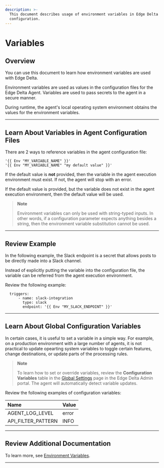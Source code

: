 ```yaml
---
description: >-
  This document describes usage of environment variables in Edge Delta
  configuration.
---
```


# Variables

## Overview

You can use this document to learn how environment variables are used with Edge Delta.

Environment variables are used as values in the configuration files for the Edge Delta Agent. Variables are used to pass secrets to the agent in a secure manner.

During runtime, the agent's local operating system environment obtains the values for the environment variables.

***

## Learn About Variables in Agent Configuration Files

There are 2 ways to reference variables in the agent configuration file:

```text
'{{ Env "MY_VARIABLE_NAME" }}'
'{{ Env "MY_VARIABLE_NAME" "my default value" }}'
```

If the default value is **not** provided, then the variable in the agent execution environment must exist. If not, the agent will stop with an error.  

If the default value is provided, but the variable does not exist in the agent execution environment, then the default value will be used.

> **Note**
> 
> Environment variables can only be used with string-typed inputs. In other words, if a configuration parameter expects anything besides a string, then the environment variable substitution cannot be used.

***

## Review Example

In the following example, the Slack endpoint is a secret that allows posts to be directly made into a Slack channel.

Instead of explicitly putting the variable into the configuration file, the variable can be referred from the agent execution environment. 

Review the following example: 

```text
  triggers:
      - name: slack-integration
        type: slack
        endpoint: '{{ Env "MY_SLACK_ENDPOINT" }}'
```

***

## Learn About Global Configuration Variables

In certain cases, it is useful to set a variable in a simple way. For example, on a production environment with a large number of agents, it is not practical to update opearting system variables to toggle certain features, change destinations, or update parts of the processing rules.

> **Note**
> 
> To learn how to set or override variables, review the **Configuration Variables** table in the [Global Settings](https://admin.edgedelta.com/global-settings) page in the Edge Delta Admin portal. The agent will automatically detect variable updates.

Review the following examples of configuration variables:

| Name | Value |
| :--- | :--- |
| AGENT\_LOG\_LEVEL | error |
| API\_FILTER\_PATTERN | INFO |

***

## Review Additional Documentation

To learn more, see [Environment Variables](../installation/environment-variables.md).

***
